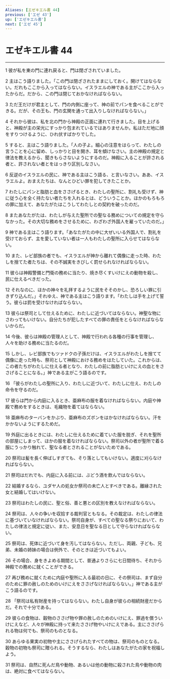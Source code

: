 ```yaml
---
Aliases: [エゼキエル書 44]
previous: ['エゼ 43']
up: ['エゼキエル書']
next: ['エゼ 45']
---
```

# エゼキエル書 44

***




1 
彼が私を東の門に連れ戻ると、門は閉ざされていました。 



2 
主はこう語りました。「この門は閉ざされたままにしておく。開けてはならない。だれもここから入ってはならない。イスラエルの神である主がここから入ったからだ。だから、この門は閉じておかなければならない。 



3 
ただ王だけが君主として、門の内側に座って、神の前でパンを食べることができる。だが、その王も、門の玄関を通って出入りしなければならない。」 



4 
それから彼は、私を北の門から神殿の正面に連れて行きました。目を上げると、神殿が主の栄光にすっかり包まれているではありませんか。私はただ地に顔をすりつけるように、ひれ伏すばかりでした。 



5 
すると、主はこう語りました。「人の子よ。細心の注意をはらって、わたしの言うことを心に留め、しっかりと目を開き、耳を傾けなさい。主の神殿の規定と律法を教えるから、聞きもらさないようにするのだ。神殿に入ることが許される者と、許されない者とをはっきり区別しなさい。 



6 
反逆のイスラエルの民に、神である主はこう語る、と言いなさい。ああ、イスラエルよ。おまえたちは、なんとひどい罪を犯してきたことか。 



7 
わたしにパンと脂肪と血をささげるとき、わたしの聖所に、割礼も受けず、神に従う心を全く持たない者たちを入れるとは、どういうことか。ほかのもろもろの罪に加えて、あなたがたはこうしてわたしとの契約を破ったのだ。 



8 
またあなたがたは、わたしが与えた聖所での聖なる務めについての規定を守らなかった。その大切な務めをさせるために、わざわざ外国人を雇っていたのだ。」 



9 
神である主はこう語ります。「あなたがたの中に大ぜいいる外国人で、割礼を受けておらず、主を愛していない者は一人もわたしの聖所に入らせてはならない。 



10 
また、レビ部族の者でも、イスラエルが神から離れて偶像に走った時、わたしを捨てた者たちは、その不誠実をきびしく罰せられなければならない。 



11 
彼らは神殿警備と門衛の務めに当たり、焼き尽くすいけにえの動物を殺し、民に仕えるべきだった。 



12 
それなのに、ほかの神々を礼拝するように民をそそのかし、恐ろしい罪に引きずり込んだ。」それゆえ、神である主はこう語ります。「わたしは手を上げて誓う。彼らは罰を受けなければならない。 



13 
彼らは祭司として仕えるために、わたしに近づいてはならない。神聖な物にさわってもいけない。自分たちが犯したすべての罪の責任をとらなければならないからだ。 



14 
今後、彼らは神殿の管理人として、神殿で行われる各種の行事を管理し、人々を助ける務めに当たるのだ。 



15 
しかし、レビ部族でもツァドクの子孫だけは、イスラエルがわたしを捨てて偶像に走った時も、祭司として神殿における務めをはたしていた。これからは、この者たちがわたしに仕える者となり、わたしの前に脂肪といけにえの血とをささげることになる。」神である主がこう語るのです。 



16 
「彼らがわたしの聖所に入り、わたしに近づいて、わたしに仕え、わたしの命令を守るのだ。 



17 
彼らは門から内庭に入るとき、亜麻布の服を着なければならない。内庭や神殿で務めをするときは、毛織物を着てはならない。 



18 
亜麻布のターバンをかぶり、亜麻布のズボンをはかなければならない。汗をかかないようにするためだ。 



19 
外庭に出るときには、わたしに仕えるために着ていた服を脱ぎ、それを聖所の部屋にしまって、ほかの服を着なければならない。祭司以外の者が聖所で着る服にうっかり触れて、聖なる者とされることがないためである。 



20 
祭司は髪を長く伸ばしすぎても、そり落としてもいけない。適度に刈らなければならない。 



21 
祭司はだれでも、内庭に入る前には、ぶどう酒を飲んではならない。 



22 
結婚するなら、ユダヤ人の処女か祭司の未亡人とすべきである。離縁された女と結婚してはいけない。 



23 
祭司はわたしの民に、聖と俗、善と悪との区別を教えなければならない。 



24 
祭司は、人々の争いを収拾する裁判官ともなる。その裁定は、わたしの律法に基づいていなければならない。祭司自身が、すべての聖なる祭りにおいて、わたしの律法と規定に従い、また、安息日を聖なる日として守らなければならない。 



25 
祭司は、死体に近づいて身を汚してはならない。ただし、両親、子ども、兄弟、未婚の姉妹の場合は例外で、そのときは近づいてもよい。 



26 
その場合、身をきよめる期間として、普通よりさらに七日間待ち、それから神殿での務めに就くことができる。 



27 
再び務めに就くために内庭や聖所に入る最初の日に、その祭司は、まず自分のために罪の赦しのためのいけにえをささげなければならない。」神である主がこう語るのです。 



28 
「祭司は私有財産を持ってはならない。わたし自身が彼らの相続財産だからだ。それで十分である。 



29 
彼らの食物は、穀物のささげ物や罪の赦しのためのいけにえ、罪過を償ういけにえなど、人々が神殿に持って来たささげ物やいけにえである。主にささげられる物は何でも、祭司のものとなる。 



30 
あらゆる果実の初物や主にささげられたすべての物は、祭司のものとなる。穀物の初物も祭司に贈られる。そうするなら、わたしはあなたがたの家を祝福しよう。 



31 
祭司は、自然に死んだ鳥や動物、あるいは他の動物に殺された鳥や動物の肉は、絶対に食べてはならない。
